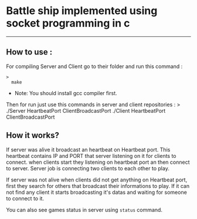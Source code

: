 # Battle ship implemented using socket programming in c

---

## How to use :

For compiling Server and Client go to their folder and run this command :

    >
      make
* Note: 
You should install gcc compiler first.

Then for run just use this commands in server and client repositories :
    >
      ./Server HeartbeatPort ClientBroadcastPort
      ./Client HeartbeatPort ClientBroadcastPort

## How it works?

If server was alive it broadcast an heartbeat on Heartbeat port. This heartbeat contains IP and PORT that server listening on it for clients to connect. when clients start they listening on heartbeat port an then connect to server. Server job is connecting two clients to each other to play.

If server was not alive when clients did not get anything on Heartbeat port, first they search for others that broadcast their informations to play. If it can not find any client it starts broadcasting it's datas and waiting for someone to connect to it.

You can also see games status in server using `status` command.



